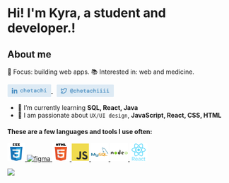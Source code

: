 # Hi! I'm Kyra, a student and developer.!

## About me
🚀 Focus: building web apps.
📚 Interested in: web and medicine.

<p>
  <a href="https://www.linkedin.com/in/chetachi/" rel="nofollow">
    <img align="center" src="https://raw.githubusercontent.com/chetachiezikeuzor/chetachiezikeuzor/main/assets/linkedinblue.png" alt="linkedin" height="30px" style="max-width:100%;">
  </a> 
  &nbsp;
   <a href="https://twitter.com/chetachiiii" rel="nofollow">
    <img align="center" src="https://raw.githubusercontent.com/chetachiezikeuzor/chetachiezikeuzor/main/assets/twitterblue.png" alt="blog" height="30px" style="max-width:100%;">
  </a>
</p>


- 🌱 I’m currently learning **SQL, React, Java**
- 💬 I am passionate about `UX/UI design`, **JavaScript, React, CSS, HTML**

<h4 align="left">These are a few languages and tools I use often:</h4>
<p align="left"> <a href="https://www.w3schools.com/css/" target="_blank"> <img src="https://raw.githubusercontent.com/devicons/devicon/master/icons/css3/css3-original-wordmark.svg" alt="css3" width="40" height="40"/> </a> <a href="https://www.figma.com/" target="_blank"> <img src="https://www.vectorlogo.zone/logos/figma/figma-icon.svg" alt="figma" width="40" height="40"/> </a> <a href="https://www.w3.org/html/" target="_blank"> <img src="https://raw.githubusercontent.com/devicons/devicon/master/icons/html5/html5-original-wordmark.svg" alt="html5" width="40" height="40"/> </a>  <a href="https://developer.mozilla.org/en-US/docs/Web/JavaScript" target="_blank"> <img src="https://raw.githubusercontent.com/devicons/devicon/master/icons/javascript/javascript-original.svg" alt="javascript" width="40" height="40"/> </a> <a href="https://www.mysql.com/" target="_blank"> <img src="https://raw.githubusercontent.com/devicons/devicon/master/icons/mysql/mysql-original-wordmark.svg" alt="mysql" width="40" height="40"/> </a> <a href="https://nodejs.org" target="_blank"> <img src="https://raw.githubusercontent.com/devicons/devicon/master/icons/nodejs/nodejs-original-wordmark.svg" alt="nodejs" width="40" height="40"/> </a>  <a href="https://reactjs.org/" target="_blank"> <img src="https://raw.githubusercontent.com/devicons/devicon/master/icons/react/react-original-wordmark.svg" alt="react" width="40" height="40"/> </a> </p>

![](https://komarev.com/ghpvc/?username=kyraezikeuzor)
